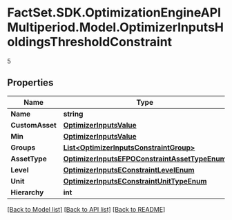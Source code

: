 # FactSet.SDK.OptimizationEngineAPIMultiperiod.Model.OptimizerInputsHoldingsThresholdConstraint
5

## Properties

Name | Type | Description | Notes
------------ | ------------- | ------------- | -------------
**Name** | **string** |  | [optional] 
**CustomAsset** | [**OptimizerInputsValue**](OptimizerInputsValue.md) |  | [optional] 
**Min** | [**OptimizerInputsValue**](OptimizerInputsValue.md) |  | [optional] 
**Groups** | [**List&lt;OptimizerInputsConstraintGroup&gt;**](OptimizerInputsConstraintGroup.md) |  | [optional] 
**AssetType** | [**OptimizerInputsEFPOConstraintAssetTypeEnum**](OptimizerInputsEFPOConstraintAssetTypeEnum.md) |  | [optional] 
**Level** | [**OptimizerInputsEConstraintLevelEnum**](OptimizerInputsEConstraintLevelEnum.md) |  | [optional] 
**Unit** | [**OptimizerInputsEConstraintUnitTypeEnum**](OptimizerInputsEConstraintUnitTypeEnum.md) |  | [optional] 
**Hierarchy** | **int** |  | [optional] 

[[Back to Model list]](../README.md#documentation-for-models) [[Back to API list]](../README.md#documentation-for-api-endpoints) [[Back to README]](../README.md)

